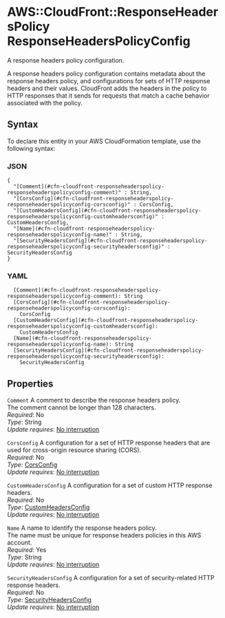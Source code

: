 # AWS::CloudFront::ResponseHeadersPolicy ResponseHeadersPolicyConfig<a name="aws-properties-cloudfront-responseheaderspolicy-responseheaderspolicyconfig"></a>

A response headers policy configuration\.

A response headers policy configuration contains metadata about the response headers policy, and configurations for sets of HTTP response headers and their values\. CloudFront adds the headers in the policy to HTTP responses that it sends for requests that match a cache behavior associated with the policy\.

## Syntax<a name="aws-properties-cloudfront-responseheaderspolicy-responseheaderspolicyconfig-syntax"></a>

To declare this entity in your AWS CloudFormation template, use the following syntax:

### JSON<a name="aws-properties-cloudfront-responseheaderspolicy-responseheaderspolicyconfig-syntax.json"></a>

```
{
  "[Comment](#cfn-cloudfront-responseheaderspolicy-responseheaderspolicyconfig-comment)" : String,
  "[CorsConfig](#cfn-cloudfront-responseheaderspolicy-responseheaderspolicyconfig-corsconfig)" : CorsConfig,
  "[CustomHeadersConfig](#cfn-cloudfront-responseheaderspolicy-responseheaderspolicyconfig-customheadersconfig)" : CustomHeadersConfig,
  "[Name](#cfn-cloudfront-responseheaderspolicy-responseheaderspolicyconfig-name)" : String,
  "[SecurityHeadersConfig](#cfn-cloudfront-responseheaderspolicy-responseheaderspolicyconfig-securityheadersconfig)" : SecurityHeadersConfig
}
```

### YAML<a name="aws-properties-cloudfront-responseheaderspolicy-responseheaderspolicyconfig-syntax.yaml"></a>

```
  [Comment](#cfn-cloudfront-responseheaderspolicy-responseheaderspolicyconfig-comment): String
  [CorsConfig](#cfn-cloudfront-responseheaderspolicy-responseheaderspolicyconfig-corsconfig): 
    CorsConfig
  [CustomHeadersConfig](#cfn-cloudfront-responseheaderspolicy-responseheaderspolicyconfig-customheadersconfig): 
    CustomHeadersConfig
  [Name](#cfn-cloudfront-responseheaderspolicy-responseheaderspolicyconfig-name): String
  [SecurityHeadersConfig](#cfn-cloudfront-responseheaderspolicy-responseheaderspolicyconfig-securityheadersconfig): 
    SecurityHeadersConfig
```

## Properties<a name="aws-properties-cloudfront-responseheaderspolicy-responseheaderspolicyconfig-properties"></a>

`Comment`  <a name="cfn-cloudfront-responseheaderspolicy-responseheaderspolicyconfig-comment"></a>
A comment to describe the response headers policy\.  
The comment cannot be longer than 128 characters\.  
*Required*: No  
*Type*: String  
*Update requires*: [No interruption](https://docs.aws.amazon.com/AWSCloudFormation/latest/UserGuide/using-cfn-updating-stacks-update-behaviors.html#update-no-interrupt)

`CorsConfig`  <a name="cfn-cloudfront-responseheaderspolicy-responseheaderspolicyconfig-corsconfig"></a>
A configuration for a set of HTTP response headers that are used for cross\-origin resource sharing \(CORS\)\.  
*Required*: No  
*Type*: [CorsConfig](aws-properties-cloudfront-responseheaderspolicy-corsconfig.md)  
*Update requires*: [No interruption](https://docs.aws.amazon.com/AWSCloudFormation/latest/UserGuide/using-cfn-updating-stacks-update-behaviors.html#update-no-interrupt)

`CustomHeadersConfig`  <a name="cfn-cloudfront-responseheaderspolicy-responseheaderspolicyconfig-customheadersconfig"></a>
A configuration for a set of custom HTTP response headers\.  
*Required*: No  
*Type*: [CustomHeadersConfig](aws-properties-cloudfront-responseheaderspolicy-customheadersconfig.md)  
*Update requires*: [No interruption](https://docs.aws.amazon.com/AWSCloudFormation/latest/UserGuide/using-cfn-updating-stacks-update-behaviors.html#update-no-interrupt)

`Name`  <a name="cfn-cloudfront-responseheaderspolicy-responseheaderspolicyconfig-name"></a>
A name to identify the response headers policy\.  
The name must be unique for response headers policies in this AWS account\.  
*Required*: Yes  
*Type*: String  
*Update requires*: [No interruption](https://docs.aws.amazon.com/AWSCloudFormation/latest/UserGuide/using-cfn-updating-stacks-update-behaviors.html#update-no-interrupt)

`SecurityHeadersConfig`  <a name="cfn-cloudfront-responseheaderspolicy-responseheaderspolicyconfig-securityheadersconfig"></a>
A configuration for a set of security\-related HTTP response headers\.  
*Required*: No  
*Type*: [SecurityHeadersConfig](aws-properties-cloudfront-responseheaderspolicy-securityheadersconfig.md)  
*Update requires*: [No interruption](https://docs.aws.amazon.com/AWSCloudFormation/latest/UserGuide/using-cfn-updating-stacks-update-behaviors.html#update-no-interrupt)